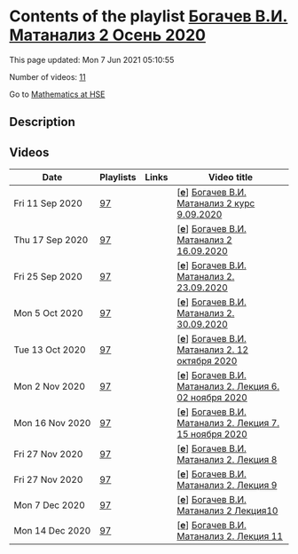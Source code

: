 # Contents of the playlist [Богачев В.И. Матанализ 2  Осень 2020](https://www.youtube.com/playlist?list=PLq3E5oubNNoCk3FpT-DYMffR4cstL2jBk)

This page updated: Mon 7 Jun 2021 05:10:55

Number of videos: [11](#videos)

Go to [Mathematics at HSE](../README.md)

## Description



## Videos

|Date|Playlists|Links|Video title|
|---|---|---|---|
| Fri&nbsp;11&nbsp;Sep&nbsp;2020 | [97](../playlists/97 "Богачев В.И. Матанализ 2  Осень 2020") |  | [[**e**](https://studio.youtube.com/video/O4YFue3uVw4/edit "Edit")] [Богачев В.И. Матанализ 2 курс 9.09.2020](https://www.youtube.com/watch?v=O4YFue3uVw4&list=PLq3E5oubNNoCk3FpT-DYMffR4cstL2jBk "Видеозапись лекции от 090920") |
| Thu&nbsp;17&nbsp;Sep&nbsp;2020 | [97](../playlists/97 "Богачев В.И. Матанализ 2  Осень 2020") |  | [[**e**](https://studio.youtube.com/video/J-iWG_Y8OgM/edit "Edit")] [Богачев В.И. Матанализ 2  16.09.2020](https://www.youtube.com/watch?v=J-iWG_Y8OgM&list=PLq3E5oubNNoCk3FpT-DYMffR4cstL2jBk) |
| Fri&nbsp;25&nbsp;Sep&nbsp;2020 | [97](../playlists/97 "Богачев В.И. Матанализ 2  Осень 2020") |  | [[**e**](https://studio.youtube.com/video/HrDU1Sar4So/edit "Edit")] [Богачев В.И. Матанализ 2. 23.09.2020](https://www.youtube.com/watch?v=HrDU1Sar4So&list=PLq3E5oubNNoCk3FpT-DYMffR4cstL2jBk "Лекция 3. (2 курс Бак +Совбак)") |
| Mon&nbsp;5&nbsp;Oct&nbsp;2020 | [97](../playlists/97 "Богачев В.И. Матанализ 2  Осень 2020") |  | [[**e**](https://studio.youtube.com/video/XzFXTs1vUgw/edit "Edit")] [Богачев В.И. Матанализ 2.  30.09.2020](https://www.youtube.com/watch?v=XzFXTs1vUgw&list=PLq3E5oubNNoCk3FpT-DYMffR4cstL2jBk "LECTURE 4") |
| Tue&nbsp;13&nbsp;Oct&nbsp;2020 | [97](../playlists/97 "Богачев В.И. Матанализ 2  Осень 2020") |  | [[**e**](https://studio.youtube.com/video/wupgrZcbMDY/edit "Edit")] [Богачев В.И. Матанализ 2. 12 октября 2020](https://www.youtube.com/watch?v=wupgrZcbMDY&list=PLq3E5oubNNoCk3FpT-DYMffR4cstL2jBk "Лекция 5") |
| Mon&nbsp;2&nbsp;Nov&nbsp;2020 | [97](../playlists/97 "Богачев В.И. Матанализ 2  Осень 2020") |  | [[**e**](https://studio.youtube.com/video/e-6HvnzUg6I/edit "Edit")] [Богачев В.И. Матанализ 2. Лекция 6. 02 ноября 2020](https://www.youtube.com/watch?v=e-6HvnzUg6I&list=PLq3E5oubNNoCk3FpT-DYMffR4cstL2jBk "Лекция 6") |
| Mon&nbsp;16&nbsp;Nov&nbsp;2020 | [97](../playlists/97 "Богачев В.И. Матанализ 2  Осень 2020") |  | [[**e**](https://studio.youtube.com/video/SaZW2Ut0jnk/edit "Edit")] [Богачев В.И.  Матанализ 2.   Лекция 7.  15 ноября 2020](https://www.youtube.com/watch?v=SaZW2Ut0jnk&list=PLq3E5oubNNoCk3FpT-DYMffR4cstL2jBk "Лекция 7") |
| Fri&nbsp;27&nbsp;Nov&nbsp;2020 | [97](../playlists/97 "Богачев В.И. Матанализ 2  Осень 2020") |  | [[**e**](https://studio.youtube.com/video/Sof4fOJEIUE/edit "Edit")] [Богачев В.И. Матанализ 2. Лекция 8](https://www.youtube.com/watch?v=Sof4fOJEIUE&list=PLq3E5oubNNoCk3FpT-DYMffR4cstL2jBk) |
| Fri&nbsp;27&nbsp;Nov&nbsp;2020 | [97](../playlists/97 "Богачев В.И. Матанализ 2  Осень 2020") |  | [[**e**](https://studio.youtube.com/video/Ic2qdlkkSDs/edit "Edit")] [Богачев В.И. Матанализ 2. Лекция 9](https://www.youtube.com/watch?v=Ic2qdlkkSDs&list=PLq3E5oubNNoCk3FpT-DYMffR4cstL2jBk "Лекция 9 от 27 ноября 2020") |
| Mon&nbsp;7&nbsp;Dec&nbsp;2020 | [97](../playlists/97 "Богачев В.И. Матанализ 2  Осень 2020") |  | [[**e**](https://studio.youtube.com/video/2UepMD6AAJc/edit "Edit")] [Богачев В.И. Матанализ 2  Лекция10](https://www.youtube.com/watch?v=2UepMD6AAJc&list=PLq3E5oubNNoCk3FpT-DYMffR4cstL2jBk "Лекция  7 декабря 2020") |
| Mon&nbsp;14&nbsp;Dec&nbsp;2020 | [97](../playlists/97 "Богачев В.И. Матанализ 2  Осень 2020") |  | [[**e**](https://studio.youtube.com/video/MZgy_sjL48M/edit "Edit")] [Богачев В.И. Матанализ 2. Лекция 11](https://www.youtube.com/watch?v=MZgy_sjL48M&list=PLq3E5oubNNoCk3FpT-DYMffR4cstL2jBk) |
